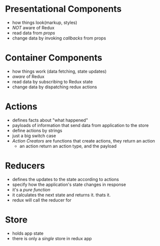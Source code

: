 # Presentational Components
- how things look(markup, styles)
- *NOT* aware of Redux
- read data from *props*
- change data by invoking *callbacks* from props

# Container Components
- how things work (data fetching, state updates)
- *aware* of Redux
- read data by subscribing to Redux state
- change data by dispatching redux actions

# Actions
- defines facts about "what happened"
- payloads of information that send data from application to the store
- define actions by strings
- just a big switch case
- *Action Creators* are functions that create actions, they return an action
    - an action return an action type, and the payload

# Reducers
- defines the updates to the state according to actions
- specify how the application's state changes in response
- it's a *pure function*
- it calculates the next state and returns it. thats it.
- redux will call the reducer for

# Store
- holds app state
- there is only a *single* store in redux app